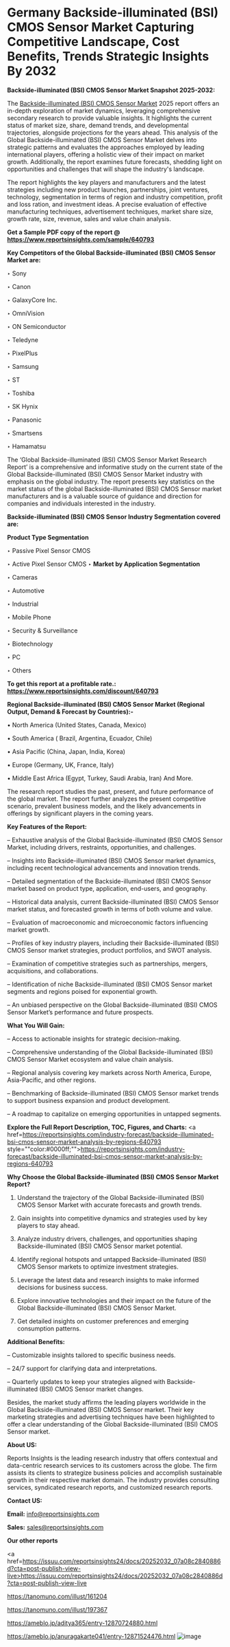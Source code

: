 # Germany Backside-illuminated (BSI) CMOS Sensor Market Capturing Competitive Landscape, Cost Benefits, Trends Strategic Insights By 2032

<strong>Backside-illuminated (BSI) CMOS Sensor Market Snapshot 2025-2032:</strong>

The <a href=https://www.reportsinsights.com/sample/640793>Backside-illuminated (BSI) CMOS Sensor Market</a> 2025 report offers an in-depth exploration of market dynamics, leveraging comprehensive secondary research to provide valuable insights. It highlights the current status of market size, share, demand trends, and developmental trajectories, alongside projections for the years ahead. This analysis of the Global Backside-illuminated (BSI) CMOS Sensor Market delves into strategic patterns and evaluates the approaches employed by leading international players, offering a holistic view of their impact on market growth. Additionally, the report examines future forecasts, shedding light on opportunities and challenges that will shape the industry's landscape.

The report highlights the key players and manufacturers and the latest strategies including new product launches, partnerships, joint ventures, technology, segmentation in terms of region and industry competition, profit and loss ration, and investment ideas. A precise evaluation of effective manufacturing techniques, advertisement techniques, market share size, growth rate, size, revenue, sales and value chain analysis.

<strong>Get a Sample PDF copy of the report @ <a href=https://www.reportsinsights.com/sample/640793 style=color:#0000ff;>https://www.reportsinsights.com/sample/640793</a></strong>

<strong>Key Competitors of the Global Backside-illuminated (BSI) CMOS Sensor Market are:</strong>

‣ Sony

‣ Canon

‣ GalaxyCore Inc.

‣ OmniVision

‣ ON Semiconductor

‣ Teledyne

‣ PixelPlus

‣ Samsung

‣ ST

‣ Toshiba

‣ SK Hynix

‣ Panasonic

‣ Smartsens

‣ Hamamatsu

The ‘Global Backside-illuminated (BSI) CMOS Sensor Market Research Report’ is a comprehensive and informative study on the current state of the Global Backside-illuminated (BSI) CMOS Sensor Market industry with emphasis on the global industry. The report presents key statistics on the market status of the global Backside-illuminated (BSI) CMOS Sensor market manufacturers and is a valuable source of guidance and direction for companies and individuals interested in the industry.

<strong>Backside-illuminated (BSI) CMOS Sensor Industry Segmentation covered are:</strong>

<strong>Product Type Segmentation</strong>

‣ Passive Pixel Sensor CMOS

‣ Active Pixel Sensor CMOS
‣ 
<strong>Market by Application Segmentation</strong>

‣ Cameras

‣ Automotive

‣ Industrial

‣ Mobile Phone

‣ Security & Surveillance

‣ Biotechnology

‣ PC

‣ Others

<strong>To get this report at a profitable rate.: <a href=https://www.reportsinsights.com/discount/640793 style=color:#0000ff;>https://www.reportsinsights.com/discount/640793</a></strong>

<strong>Regional Backside-illuminated (BSI) CMOS Sensor Market (Regional Output, Demand &amp; Forecast by Countries):-</strong>

• North America (United States, Canada, Mexico)

• South America ( Brazil, Argentina, Ecuador, Chile)

• Asia Pacific (China, Japan, India, Korea)

• Europe (Germany, UK, France, Italy)

• Middle East Africa (Egypt, Turkey, Saudi Arabia, Iran) And More.

The research report studies the past, present, and future performance of the global market. The report further analyzes the present competitive scenario, prevalent business models, and the likely advancements in offerings by significant players in the coming years.

<strong>Key Features of the Report:</strong>

– Exhaustive analysis of the Global Backside-illuminated (BSI) CMOS Sensor Market, including drivers, restraints, opportunities, and challenges.

– Insights into Backside-illuminated (BSI) CMOS Sensor market dynamics, including recent technological advancements and innovation trends.

– Detailed segmentation of the Backside-illuminated (BSI) CMOS Sensor market based on product type, application, end-users, and geography.

– Historical data analysis, current Backside-illuminated (BSI) CMOS Sensor market status, and forecasted growth in terms of both volume and value.

– Evaluation of macroeconomic and microeconomic factors influencing market growth.

– Profiles of key industry players, including their Backside-illuminated (BSI) CMOS Sensor market strategies, product portfolios, and SWOT analysis.

– Examination of competitive strategies such as partnerships, mergers, acquisitions, and collaborations.

– Identification of niche Backside-illuminated (BSI) CMOS Sensor market segments and regions poised for exponential growth.

– An unbiased perspective on the Global Backside-illuminated (BSI) CMOS Sensor Market’s performance and future prospects.

<strong>What You Will Gain:</strong>

– Access to actionable insights for strategic decision-making.

– Comprehensive understanding of the Global Backside-illuminated (BSI) CMOS Sensor Market ecosystem and value chain analysis.

– Regional analysis covering key markets across North America, Europe, Asia-Pacific, and other regions.

– Benchmarking of Backside-illuminated (BSI) CMOS Sensor market trends to support business expansion and product development.

– A roadmap to capitalize on emerging opportunities in untapped segments.

<strong>Explore the Full Report Description, TOC, Figures, and Charts:</strong>
<a href=https://reportsinsights.com/industry-forecast/backside-illuminated-bsi-cmos-sensor-market-analysis-by-regions-640793 style=""color:#0000ff;"">https://reportsinsights.com/industry-forecast/backside-illuminated-bsi-cmos-sensor-market-analysis-by-regions-640793</a>

<strong>Why Choose the Global Backside-illuminated (BSI) CMOS Sensor Market Report?</strong>

1. Understand the trajectory of the Global Backside-illuminated (BSI) CMOS Sensor Market with accurate forecasts and growth trends.

2. Gain insights into competitive dynamics and strategies used by key players to stay ahead.

3. Analyze industry drivers, challenges, and opportunities shaping Backside-illuminated (BSI) CMOS Sensor market potential.

4. Identify regional hotspots and untapped Backside-illuminated (BSI) CMOS Sensor markets to optimize investment strategies.

5. Leverage the latest data and research insights to make informed decisions for business success.

6. Explore innovative technologies and their impact on the future of the Global Backside-illuminated (BSI) CMOS Sensor Market.

7. Get detailed insights on customer preferences and emerging consumption patterns.

<strong>Additional Benefits:</strong>

– Customizable insights tailored to specific business needs.

– 24/7 support for clarifying data and interpretations.

– Quarterly updates to keep your strategies aligned with Backside-illuminated (BSI) CMOS Sensor market changes.

Besides, the market study affirms the leading players worldwide in the Global Backside-illuminated (BSI) CMOS Sensor market. Their key marketing strategies and advertising techniques have been highlighted to offer a clear understanding of the Global Backside-illuminated (BSI) CMOS Sensor market.

<strong><strong>About US</strong>:</strong>

Reports Insights is the leading research industry that offers contextual and data-centric research services to its customers across the globe. The firm assists its clients to strategize business policies and accomplish sustainable growth in their respective market domain. The industry provides consulting services, syndicated research reports, and customized research reports.

<strong>Contact US:</strong>

<p class=><b>Email:</b> <a href=mailto:info@reportsinsights.com>info@reportsinsights.com</a></p>
<p class=><b>Sales:</b> <a href=mailto:sales@reportsinsights.com>sales@reportsinsights.com</a></p>

<strong>Our other reports</strong>

<a href=https://issuu.com/reportsinsights24/docs/20252032_07a08c2840886d?cta=post-publish-view-live>https://issuu.com/reportsinsights24/docs/20252032_07a08c2840886d?cta=post-publish-view-live</a>

<a href=https://tanomuno.com/illust/161204>https://tanomuno.com/illust/161204</a>

<a href=https://tanomuno.com/illust/197367>https://tanomuno.com/illust/197367</a>

<a href=https://ameblo.jp/aditya365/entry-12870724880.html>https://ameblo.jp/aditya365/entry-12870724880.html</a>

<a href=https://ameblo.jp/anuragakarte041/entry-12871524476.html>https://ameblo.jp/anuragakarte041/entry-12871524476.html</a>
![image](https://github.com/user-attachments/assets/70512d5f-90e0-4f42-93d4-864e31992ea7)
